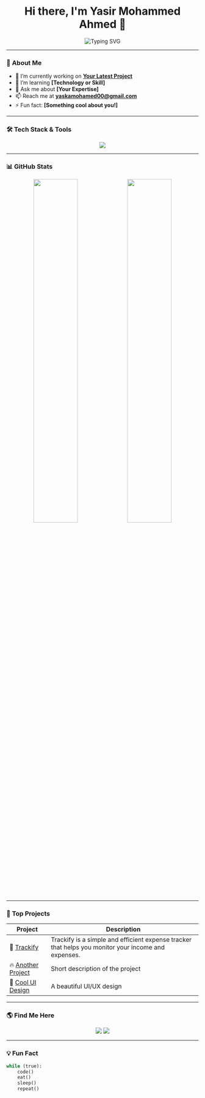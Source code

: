<h1 align="center">Hi there, I'm Yasir Mohammed Ahmed 👋</h1>

<p align="center">
  <img src="https://readme-typing-svg.herokuapp.com?font=Fira+Code&duration=4000&pause=1000&color=36BCF7&center=true&vCenter=true&width=435&lines=Passionate+Developer+%F0%9F%9A%80;Open+Source+Contributor;Lifelong+Learner+%E2%9C%A8" alt="Typing SVG">
</p>

---

### 🌟 **About Me**
- 🔭 I’m currently working on **[Your Latest Project](https://github.com/your-username/your-project)**
- 🌱 I’m learning **[Technology or Skill]**
- 💬 Ask me about **[Your Expertise]**
- 📫 Reach me at **[yaskamohamed00@gmail.com](mailto:yaskamohamed00@gmail.com)**
- ⚡ Fun fact: **[Something cool about you!]**

---

### 🛠️ **Tech Stack & Tools**
<p align="center">
  <img src="https://skillicons.dev/icons?i=html,css,js,react,nodejs,python,java,github,git,figma,docker" />
</p>

---

### 📊 **GitHub Stats**
<p align="center">
  <img width="48%" src="https://github-readme-stats.vercel.app/api?username=4512yasir&show_icons=true&theme=radical" />
  <img width="48%" src="https://github-readme-streak-stats.herokuapp.com/?user=4512yasir&theme=radical" />
</p>

---

### 📌 **Top Projects**
| Project | Description |
|---------|-------------|
| 🚀 [Trackify](https://4512yasir.github.io/Trackify/) | Trackify is a simple and efficient expense tracker that helps you monitor your income and expenses. |
| 🔥 [Another Project](https://github.com/your-username/another-project) | Short description of the project |
| 🎨 [Cool UI Design](https://github.com/your-username/ui-project) | A beautiful UI/UX design |

---

### 🌎 **Find Me Here**
<p align="center">
  <a href="www.linkedin.com/in/yasir-mohammed-profile"><img src="https://img.shields.io/badge/LinkedIn-%230077B5.svg?&style=for-the-badge&logo=linkedin&logoColor=white" /></a>
  <a href="https://your-website.com"><img src="https://img.shields.io/badge/Website-%23000000.svg?&style=for-the-badge&logo=google-chrome&logoColor=white" /></a>
</p>

---

### 💡 **Fun Fact**
```python
while (true):
    code()
    eat()
    sleep()
    repeat()
